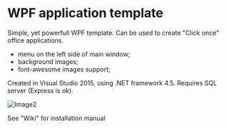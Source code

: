# WPF application template
Simple, yet powerfull WPF template. Can be used to create "Click once" office applications.

- menu on the left side of main window;
- background images;
- font-awesome images support;

Created in Visual Studio 2015, using .NET framework 4.5. Requires SQL server (Express is ok).

![Image2](http://tinypic.com/m/jh31pg/3)

See "Wiki" for installation manual
